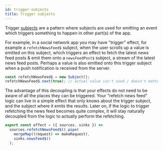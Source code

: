```yaml
---
id: trigger-subjects
title: Trigger subjects
---
```


Trigger [subjects](https://rxjs-dev.firebaseapp.com/guide/subject) are a pattern where subjects are used for emitting an event which triggers something to happen in other part(s) of the app.

For example, in a social network app you may have "trigger" effect, for example a `refetchNewsFeed$` subject, when the user scrolls up a value is emitted on this subject, which triggers an effect to fetch the latest news feed posts & emit them onto a `newsFeedPost$` subject, a stream of the latest news feed posts. Perhaps a value is also emitted onto this trigger subject when a push notification is received from the server.

```ts
const refetchNewsFeed$ = new Subject();
refetchNewsFeed$.next(true); // actual value isn't used / doesn't matter
```

The advantage of this decoupling is that your effects do not need to be aware of all the places they can be triggered. Your "refetch news feed" logic can live in a simple effect that only knows about the trigger subject, and the subject where it emits the results. Later on, if the logic to trigger refetching the news feed becomes quite complex, it will stay naturally decoupled from the logic to actually perform the refetching.

```ts
export const effect = ({ sources, sinks }) =>
  sources.refetchNewsFeed$().pipe(
    mergeMap((request) => makeRequest),
    sinks.newsFeed$()
  );
```
